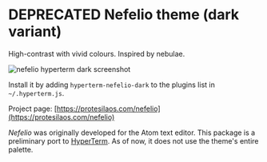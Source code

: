 # DEPRECATED Nefelio theme (dark variant)

High-contrast with vivid colours. Inspired by nebulae.

![nefelio hyperterm dark screenshot](https://raw.githubusercontent.com/protesilaos/prot16/master/nefelio/hyperterm/screenshot.png)

Install it by adding `hyperterm-nefelio-dark` to the plugins list in `~/.hyperterm.js`.

Project page: [https://protesilaos.com/nefelio](https://protesilaos.com/nefelio)

*Nefelio* was originally developed for the Atom text editor. This package is a preliminary port to [HyperTerm](https://hyperterm.org/). As of now, it does not use the theme's entire palette.
